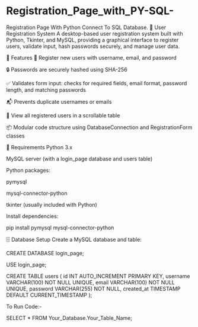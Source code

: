 # Registration_Page_with_PY-SQL-

Registration Page With Python Connect To SQL Database.
📝 User Registration System
A desktop-based user registration system built with Python, Tkinter, and MySQL, providing a graphical interface to register users, validate input, hash passwords securely, and manage user data.

🔧 Features
🧑 Register new users with username, email, and password

🔒 Passwords are securely hashed using SHA-256

✅ Validates form input: checks for required fields, email format, password length, and matching passwords

📬 Prevents duplicate usernames or emails

👀 View all registered users in a scrollable table

📦 Modular code structure using DatabaseConnection and RegistrationForm classes

💾 Requirements
Python 3.x

MySQL server (with a login_page database and users table)

Python packages:

pymysql

mysql-connector-python

tkinter (usually included with Python)

Install dependencies:

pip install pymysql mysql-connector-python

🗄️ Database Setup
Create a MySQL database and table:

CREATE DATABASE login_page;

USE login_page;

CREATE TABLE users (
    id INT AUTO_INCREMENT PRIMARY KEY,
    username VARCHAR(100) NOT NULL UNIQUE,
    email VARCHAR(100) NOT NULL UNIQUE,
    password VARCHAR(255) NOT NULL,
    created_at TIMESTAMP DEFAULT CURRENT_TIMESTAMP
);

To Run Code:-

SELECT * FROM Your_Database.Your_Table_Name;
